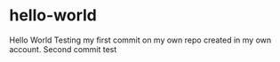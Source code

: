 # hello-world
Hello World
Testing my first commit on my own repo created in my own account.
Second commit test
